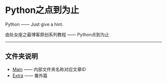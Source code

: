 # Python之点到为止

Python —— Just give a hint.

由处女座之最博客原创系列教程 —— Python点到为止

----

## 文件夹说明

- [Main](Main) —— 内部文件夹名称对应文章ID
- [Extra](Extra) —— 番外篇